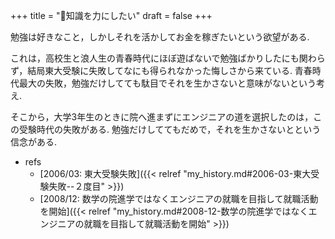 +++
title = "🦊知識を力にしたい"
draft = false
+++

勉強は好きなこと，しかしそれを活かしてお金を稼ぎたいという欲望がある.

これは，高校生と浪人生の青春時代にほぼ遊ばないで勉強ばかりしたにも関わらず，結局東大受験に失敗してなにも得られなかった悔しさから来ている. 青春時代最大の失敗，勉強だけしてても駄目でそれを生かさないと意味がないという考え.

そこから，大学3年生のときに院へ進まずにエンジニアの道を選択したのは，この受験時代の失敗がある. 勉強だけしててもだめで，それを生かさないとという信念がある.

-   refs
    -   [2006/03: 東大受験失敗]({{< relref "my_history.md#2006-03-東大受験失敗--２度目" >}})
    -   [2008/12: 数学の院進学ではなくエンジニアの就職を目指して就職活動を開始]({{< relref "my_history.md#2008-12-数学の院進学ではなくエンジニアの就職を目指して就職活動を開始" >}})
